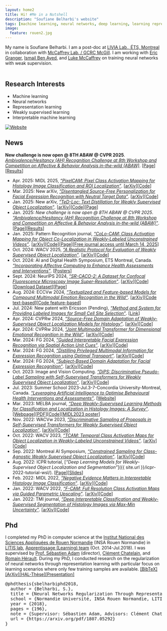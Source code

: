 ```yaml
---
layout: home2
title: Hi! #Me in a Nutshell
description: "Soufiane Belharbi's website"
tags: [machine learning, neural networks, deep learning, learning representations, academic, page, soufiane belharbi, montreal, canada, ÉTS, École de technologie supérieure, LIVIA lab, LITIS lab, Rouen, France]
image:
  feature: rouen2.jpg
---
```


My name is Soufiane Belharbi. I am a post-doc at [LIVIA Lab., ÉTS, Montreal](https://liviamtl.ca/) in collaboration with [McCaffrey Lab. / GCRC McGill](https://mccaffreylab.mcgill.ca/McCaffreyLab.html). I am working with [Eric Granger](https://www.etsmtl.ca/en/research/professors/egranger), [Ismail Ben Ayed](http://profs.etsmtl.ca/ibenayed/), and [Luke McCaffrey](https://mcgillgcrc.com/research/members/mccaffrey) on training neural networks with weak supervision.
<br/>
<br/>





## Research Interests
* Machine learning
* Neural networks
* Representation learning
* Weakly supervised learning
* Interpretable machine learning

[![Website](https://img.shields.io/badge/-List%20of%20projects-blue)](/all-projects)



## News

**New challenge is now open @ 8TH ABAW @ CVPR 2025**. [*Ambivalence/Hesitancy (AH) Recognition Challenge at 8th Workshop and Competition on Affective & Behavior Analysis in-the-wild (ABAW)*](https://affective-behavior-analysis-in-the-wild.github.io/8th/#counts3). [<a href="https://affective-behavior-analysis-in-the-wild.github.io/8th/#counts3">Page</a>][<a href="https://drive.google.com/file/d/1XpGBVp6TZnV3khbyP48SpIWmGnR8EbYU/view">Results</a>]

* Apr. 2025: MIDL 2025, [*“PixelCAM: Pixel Class Activation Mapping for Histology Image Classification and ROI Localization”*](https://arxiv.org/pdf/2503.24135). [<a href="https://arxiv.org/pdf/2503.24135">arXiv</a>][<a href="https://github.com/alexisguichemerrecode/pixelcam">Code</a>]
* Mar. 2025: New arXiv, [*“Disentangled Source-Free Personalization for Facial Expression Recognition with Neutral Target Data”*](https://arxiv.org/pdf/2503.20771). [<a href="https://arxiv.org/pdf/2503.20771">arXiv</a>][<a href="https://github.com/MasoumehSharafi/DSFDA-for-Pain-Assessment">Code</a>]
* Jan. 2025: New arXiv, [*“TeD-Loc: Text Distillation for Weakly Supervised Object Localization”*](https://arxiv.org/pdf/2501.12632). [<a href="https://arxiv.org/pdf/2501.12632">arXiv</a>][<a href="https://github.com/shakeebmurtaza/TeDLOC">Code</a>][<a href="/ted-loc">Page</a>]
* Jan. 2025: *New challenge is now open @ 8TH ABAW @ CVPR 2025*. [*“Ambivalence/Hesitancy (AH) Recognition Challenge at 8th Workshop and Competition on Affective & Behavior Analysis in-the-wild (ABAW)”*](https://affective-behavior-analysis-in-the-wild.github.io/8th/#counts3). [<a href="https://affective-behavior-analysis-in-the-wild.github.io/8th/#counts3">Page</a>][<a href="https://drive.google.com/file/d/1XpGBVp6TZnV3khbyP48SpIWmGnR8EbYU/view">Results</a>]
* Jan. 2025: Pattern Recognition journal, [*“CoLo-CAM: Class Activation Mapping for Object Co-Localization in Weakly-Labeled Unconstrained Videos”*](https://arxiv.org/pdf/2303.09044). [<a href="https://arxiv.org/pdf/2303.09044">arXiv</a>][<a href="https://github.com/sbelharbi/colo-cam">Code</a>][<a href="/colo-cam">Page</a>][<a href="https://authors.elsevier.com/a/1kUV-77nKs8lu">Free journal access until March 14, 2025</a>]
* Oct. 2024: WACV 2025, [*“A Realistic Protocol for Evaluation of Weakly Supervised Object Localization”*](https://arxiv.org/pdf/2404.10034). [<a href="https://arxiv.org/pdf/2404.10034">arXiv</a>][<a href="https://github.com/shakeebmurtaza/wsol_model_selection">Code</a>]
* Oct. 2024: AI and Digital Health Symposium, ETS Montreal, Canada. [*“Incorporating Affective Computing to Enhance Health Assessments and Interventions”*](https://aihealthsymposium2024.squarespace.com/). [<a href="https://aihealthsymposium2024.squarespace.com/posters">Posters</a>]
* Sept. 2024: NeurIPS 2024, [*“SR-CACO-2: A Dataset for Confocal Fluorescence Microscopy Image Super-Resolution”*](https://arxiv.org/pdf/2406.09168). [<a href="https://arxiv.org/pdf/2406.09168">arXiv</a>][<a href="https://github.com/sbelharbi/sr-caco-2">Code</a>][<a href="https://github.com/sbelharbi/sr-caco-2?tab=readme-ov-file#download-sr-caco-2">Download Dataset</a>][<a href="/sr-caco-2">Page</a>]
* Aug. 2024: ECCVw 2024, [*“Textualized and Feature-based Models for Compound Multimodal Emotion Recognition in the Wild”*](https://arxiv.org/pdf/2407.12927). [<a href="https://arxiv.org/pdf/2407.12927">arXiv</a>][<a href="https://github.com/nicolas-richet/feature-vs-text-compound-emotion">Code text-based</a>][<a href="https://github.com/sbelharbi/feature-vs-text-compound-emotion">Code feature-based</a>]
* Jul. 2024: New patent with Ericsson (Pending), [*“Method and System for Providing Labeled Images for Small Cell Site Selection”*](https://patents.google.com/patent/US20240211541A1/en). [<a href="https://patents.google.com/patent/US20240211541A1/en">Link</a>]
* Apr. 2024: CVPRw 2024, [*“Source-Free Domain Adaptation of Weakly-Supervised Object Localization Models for Histology”*](https://arxiv.org/pdf/2404.19113). [<a href="https://arxiv.org/pdf/2404.19113">arXiv</a>][<a href="https://github.com/AlexisGuichemerreCode/survey_hist_wsol_sfda">Code</a>]
* Apr. 2024: CVPRw 2024, [*“Joint Multimodal Transformer for Dimensional Emotional Recognition in the Wild”*](https://arxiv.org/pdf/2403.10488). [<a href="https://arxiv.org/pdf/2403.10488">arXiv</a>][<a href="https://github.com/PoloWlg/Joint-Multimodal-Transformer-6th-ABAW">Code</a>]
* Mar. 2024: FG 2024, [*“Guided Interpretable Facial Expression Recognition via Spatial Action Unit Cues”*](https://arxiv.org/pdf/2402.00281). [<a href="https://arxiv.org/pdf/2402.00281">arXiv</a>][<a href="https://github.com/sbelharbi/interpretable-fer-aus">Code</a>]
* Mar. 2024: FG 2024, [*“Distilling Privileged Multimodal Information for Expression Recognition using Optimal Transport”*](https://arxiv.org/pdf/2401.15489). [<a href="https://arxiv.org/pdf/2401.15489">arXiv</a>][<a href="https://github.com/haseebaslam95/PKDOT">Code</a>]
* Mar. 2024: FG 2024, [*“Subject-Based Domain Adaptation for Facial Expression Recognition”*](https://arxiv.org/pdf/2312.05632). [<a href="https://arxiv.org/pdf/2312.05632">arXiv</a>][<a href="https://github.com/osamazeeshan/Subject-Based-Domain-Adaptation-for-FER">Code</a>]
* Oct. 2023: Image and Vision Computing. [*“DiPS: Discriminative Pseudo-Label Sampling with Self-Supervised Transformers for Weakly Supervised Object Localization”*](https://arxiv.org/pdf/2310.06196). [<a href="https://arxiv.org/pdf/2310.06196">arXiv</a>][<a href="https://github.com/shakeebmurtaza/dips">Code</a>]
* Jul. 2023: Summer School 2023-Jul.3-7-Concordia University-Montreal, Canada. [*“Leveraging Artificial Intelligence to Optimise Behavioural Health Interventions and Assessments”*](https://frqs-ai-summerschool23.squarespace.com/). [<a href="https://frqs-ai-summerschool23.squarespace.com/">Website</a>]
* Mar. 2023: MELBA journal, [*“Deep Weakly-Supervised Learning Methods for Classification and Localization in Histology Images: A Survey”*](https://www.melba-journal.org/papers/2023:004.html). [<a href="https://www.melba-journal.org/papers/2023:004.html">Webpage</a>][<a href="https://www.melba-journal.org/pdf/2023:004.pdf">PDF</a>][<a href="https://github.com/jeromerony/survey_wsl_histology">Code</a>][<a href="/publications/2023/poster-midl-2023.pdf">MIDL2023 poster</a>]
* Nov. 2022: WACVw 2023, [*“Discriminative Sampling of Proposals in Self-Supervised Transformers for Weakly Supervised Object Localization”*](https://arxiv.org/pdf/2209.09209). [<a href="https://arxiv.org/pdf/2209.09209">arXiv</a>][<a href="https://github.com/shakeebmurtaza/dips">Code</a>]
* Oct. 2022: WACV 2023, [*“TCAM: Temporal Class Activation Maps for Object Localization in Weakly-Labeled Unconstrained Videos”*](https://arxiv.org/pdf/2208.14542). [<a href="https://arxiv.org/pdf/2208.14542">arXiv</a>][<a href="https://github.com/sbelharbi/tcam-wsol-video">Code</a>]
* Sep. 2022: Montreal AI Symposium, [*“Constrained Sampling for Class-Agnostic Weakly Supervised Object Localization”*](https://arxiv.org/pdf/2209.09195). [<a href="https://arxiv.org/pdf/2209.09195">arXiv</a>][<a href="https://github.com/shakeebmurtaza/dips">Code</a>]
* Aug. 2022: ICPR tutorial, [*“Deep Learning Models for Weakly-Supervised Object Localization and Segmentation”*]({{ site.url }}/icpr-2022-tutorial-wsl/). [<a href="/icpr-2022-tutorial-wsl">Page</a>][<a href="/publications/icpr-tutorial-wsl-2022/slides.pdf">Slides</a>]
* Feb. 2022: MIDL 2022, [*“Negative Evidence Matters in Interpretable Histology Image Classification”*](https://arxiv.org/pdf/2201.02445). [<a href="https://arxiv.org/pdf/2201.02445">arXiv</a>][<a href="https://github.com/sbelharbi/negev">Code</a>]
* Jan. 2022: WACV 2022, [*“F-CAM: Full Resolution Class Activation Maps via Guided Parametric Upscaling”*](https://arxiv.org/pdf/2109.07069). [<a href="https://arxiv.org/pdf/2109.07069">arXiv</a>][<a href="https://github.com/sbelharbi/fcam-wsol">Code</a>]
* Jan. 2022: TMI journal, [*“Deep Interpretable Classification and Weakly-Supervised Segmentation of Histology Images via Max-Min Uncertainty”*](https://arxiv.org/pdf/2011.07221). [<a href="https://arxiv.org/pdf/2011.07221">arXiv</a>][<a href="https://github.com/sbelharbi/deep-wsl-histo-min-max-uncertainty">Code</a>]



## Phd
I completed my PhD in computer science at the [Institut National des Sciences Appliquées de Rouen Normandie](http://www.insa-rouen.fr/en) (INSA Rouen Normandie) in
[LITIS lab](http://www.litislab.fr/),
[Apprentissage (Learning) team](http://www.litislab.fr/equipe/docapp/) (Oct.
2014-Jul.2018). I was
supervised by [Prof. Sébastien Adam](http://pagesperso.litislab.fr/sebadam/) (director), [Clément Chatelain](http://pagesperso.litislab.fr/cchatelain/), and
[Romain Hérault](https://asi.insa-rouen.fr/enseignants/~rherault/pelican/). During my PhD, I conducted research on the regularization of neural networks through representation learning with particular focus on learning scenarios where only few training samples are available. <a href="javascript:toggleBibtex('sbelharbiphd2018')">[BibTeX]</a>
<a href="https://arxiv.org/pdf/1807.05292">[ArXiv]</a><a href="https://tel.archives-ouvertes.fr/tel-01835035">[HAL-Thèse]</a><a href="/publications/2018/presentation-phd-defense-2018.pdf">[Presentation]</a>
<div id="bib_sbelharbiphd2018" class="bibtex noshow">
<pre>
@phdthesis{sbelharbiphd2018,
  author = {Belharbi, S.},
  title = {Neural Networks Regularization Through Representation Learning},
  school = {Normandie Université, INSA Rouen Normandie, LITIS laboratory},
  year = {2018},
  pages = {196},
  note = {Supervisor: Sébastien Adam, Advisors: Clément Chatelain, Romain Hérault},
  url = {https://arxiv.org/pdf/1807.05292}
}
</pre>
</div>
